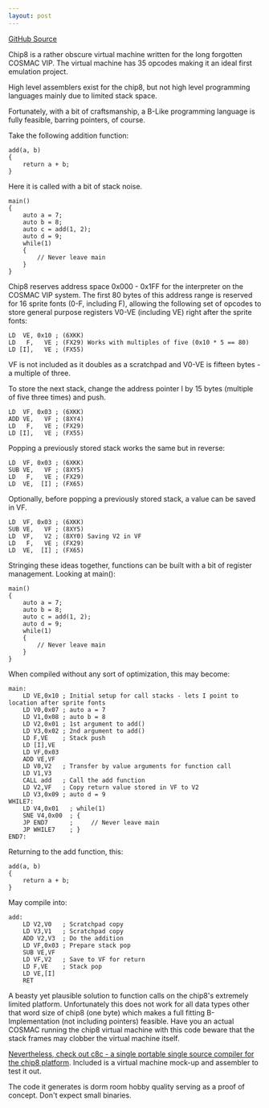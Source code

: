 ```yaml
---
layout: post
---
```


[GitHub Source](https://github.com/glouw/c8c)

Chip8 is a rather obscure virtual machine written for the long forgotten COSMAC VIP.
The virtual machine has 35 opcodes making it an ideal first emulation project.

High level assemblers exist for the chip8, but not high level programming languages mainly due to limited stack space.

Fortunately, with a bit of craftsmanship, a B-Like programming language is fully feasible, barring
pointers, of course.

Take the following addition function:

    add(a, b)
    {
        return a + b;
    }

Here it is called with a bit of stack noise.

    main()
    {
        auto a = 7;
        auto b = 8;
        auto c = add(1, 2);
        auto d = 9;
        while(1)
        {
            // Never leave main
        }
    }

Chip8 reserves address space 0x000 - 0x1FF for the interpreter on the COSMAC VIP system. The first 80 bytes of
this address range is reserved for 16 sprite fonts (0-F, including F), allowing the following set of opcodes to store
general purpose registers V0-VE (including VE) right after the sprite fonts:

    LD  VE, 0x10 ; (6XKK)
    LD   F,   VE ; (FX29) Works with multiples of five (0x10 * 5 == 80)
    LD [I],   VE ; (FX55)

VF is not included as it doubles as a scratchpad and V0-VE is fifteen bytes - a multiple of three.

To store the next stack, change the address pointer I by 15 bytes (multiple of five three times) and push.

    LD  VF, 0x03 ; (6XKK)
    ADD VE,   VF ; (8XY4)
    LD   F,   VE ; (FX29)
    LD [I],   VE ; (FX55)

Popping a previously stored stack works the same but in reverse:

    LD  VF, 0x03 ; (6XKK)
    SUB VE,   VF ; (8XY5)
    LD   F,   VE ; (FX29)
    LD  VE,  [I] ; (FX65)

Optionally, before popping a previously stored stack, a value can be saved in VF.

    LD  VF, 0x03 ; (6XKK)
    SUB VE,   VF ; (8XY5)
    LD  VF,   V2 ; (8XY0) Saving V2 in VF
    LD   F,   VE ; (FX29)
    LD  VE,  [I] ; (FX65)

Stringing these ideas together, functions can be built with a bit of register management. Looking at main():

    main()
    {
        auto a = 7;
        auto b = 8;
        auto c = add(1, 2);
        auto d = 9;
        while(1)
        {
            // Never leave main
        }
    }

When compiled without any sort of optimization, this may become:

    main:
        LD VE,0x10 ; Initial setup for call stacks - lets I point to location after sprite fonts
        LD V0,0x07 ; auto a = 7
        LD V1,0x08 ; auto b = 8
        LD V2,0x01 ; 1st argument to add()
        LD V3,0x02 ; 2nd argument to add()
        LD F,VE    ; Stack push
        LD [I],VE
        LD VF,0x03
        ADD VE,VF
        LD V0,V2   ; Transfer by value arguments for function call
        LD V1,V3
        CALL add   ; Call the add function
        LD V2,VF   ; Copy return value stored in VF to V2
        LD V3,0x09 ; auto d = 9
    WHILE7:
        LD V4,0x01   ; while(1)
        SNE V4,0x00  ; {
        JP END7      ;     // Never leave main
        JP WHILE7    ; }
    END7:

Returning to the add function, this:

    add(a, b)
    {
        return a + b;
    }

May compile into:

    add:
        LD V2,V0   ; Scratchpad copy
        LD V3,V1   ; Scratchpad copy
        ADD V2,V3  ; Do the addition
        LD VF,0x03 ; Prepare stack pop
        SUB VE,VF
        LD VF,V2   ; Save to VF for return
        LD F,VE    ; Stack pop
        LD VE,[I]
        RET

A beasty yet plausible solution to function calls on the chip8's extremely limited platform.
Unfortunately this does not work for all data types other that word size of chip8 (one byte) which
makes a full fitting B-Implementation (not including pointers) feasible. Have you an actual COSMAC
running the chip8 virtual machine with this code beware that the stack frames may clobber the virtual
machine itself.

[Nevertheless, check out c8c - a single portable single source compiler for the chip8 platform](https://github.com/glouw/c8c).
Included is a virtual machine mock-up and assembler to test it out.

The code it generates is dorm room hobby quality serving as a proof of concept. Don't expect small binaries.
